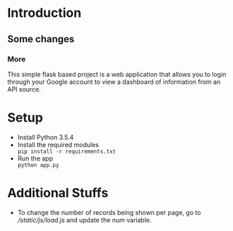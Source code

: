 <h1>Introduction</h1>
<h2>Some changes</h2>
<h3>More</h3>

This simple flask based project is a web application that allows you to login through your Google account to view a dashboard of information from an API source.

<h1>Setup</h1>
<ul>
    <li>Install Python 3.5.4</li>
    <li>Install the required modules</li>
    <code>pip install -r requirements.txt</code>
    <li>Run the app </li>
    <code>python app.py</code>
</ul>  
<h1>Additional Stuffs</h1>
<ul>
    <li>To change the number of records being shown per page, go to <i>/static/js/load.js</i> and update the <i>num</i> variable.</li>
 </ul> 
